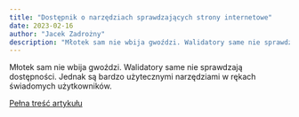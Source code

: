 ```yaml
---
title: "Dostępnik o narzędziach sprawdzających strony internetowe"
date: 2023-02-16
author: "Jacek Zadrożny"
description: "Młotek sam nie wbija gwoździ. Walidatory same nie sprawdzają dostępności. Jednak są bardzo użytecznymi narzędziami w rękach świadomych użytkowników."
---
```


Młotek sam nie wbija gwoździ. Walidatory same nie sprawdzają dostępności. Jednak są bardzo użytecznymi narzędziami w rękach świadomych użytkowników.

[Pełna treść artykułu](https://dostepnik.substack.com/p/dostepnik-o-narzedziach-sprawdzajacych)
